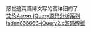 感觉这两篇博文写的蛮详细的了     
[艾伦Aaron-jQuery源码分析系列](http://www.cnblogs.com/aaronjs/p/3279314.html)      
[laden666666-jQuery2.x源码解析](https://www.cnblogs.com/laden666666/p/5659880.html)

